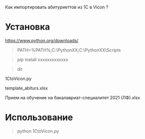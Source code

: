 Как импортировать абитуриеттов из 1С в Vicon ?

# Установка

https://www.python.org/downloads/

> PATH=%PATH%;C:\PythonXX;C:\PythonXX\Scripts

> pip install xxxxxxxxxxxxx

> dir

1CtoVicon.py

template_abiturs.xlsx

Прием на обучение на бакалавриат-специалитет 2021 (ЛФ).xlsx

# Использование

> python 1CtoVicon.py
